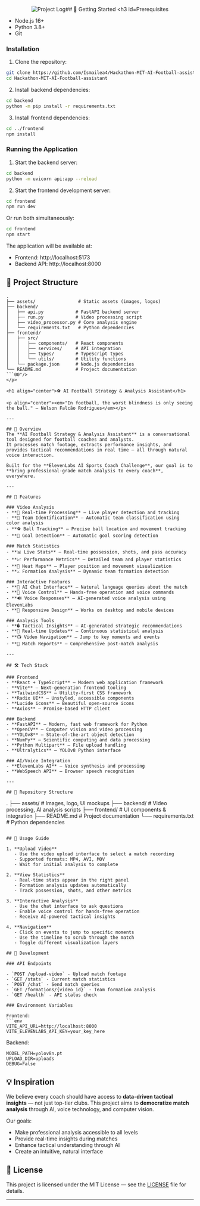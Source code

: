 <p align="center">
  <img src="assets/logo-hack.jpg" alt="Project Log## 🚀 Getting Started

### Prerequisites

- Node.js 16+
- Python 3.8+
- Git

### Installation

1. Clone the repository:

```bash
git clone https://github.com/Ismailea4/Hackathon-MIT-AI-Football-assistant.git
cd Hackathon-MIT-AI-Football-assistant
```

2. Install backend dependencies:

```bash
cd backend
python -m pip install -r requirements.txt
```

3. Install frontend dependencies:

```bash
cd ../frontend
npm install
```

### Running the Application

1. Start the backend server:

```bash
cd backend
python -m uvicorn api:app --reload
```

2. Start the frontend development server:

```bash
cd frontend
npm run dev
```

Or run both simultaneously:

```bash
cd frontend
npm start
```

The application will be available at:

- Frontend: http://localhost:5173
- Backend API: http://localhost:8000

## 📂 Project Structure

````
.
├── assets/                # Static assets (images, logos)
├── backend/
│   ├── api.py            # FastAPI backend server
│   ├── run.py            # Video processing script
│   ├── video_processor.py # Core analysis engine
│   └── requirements.txt   # Python dependencies
├── frontend/
│   ├── src/
│   │   ├── components/   # React components
│   │   ├── services/     # API integration
│   │   ├── types/        # TypeScript types
│   │   └── utils/        # Utility functions
│   └── package.json      # Node.js dependencies
└── README.md             # Project documentation
```00"/>
</p>

<h1 align="center">⚽ AI Football Strategy & Analysis Assistant</h1>

<p align="center"><em>"In football, the worst blindness is only seeing the ball." – Nelson Falcão Rodrigues</em></p>

---

## 📌 Overview
The **AI Football Strategy & Analysis Assistant** is a conversational tool designed for football coaches and analysts.
It processes match footage, extracts performance insights, and provides tactical recommendations in real time — all through natural voice interaction.

Built for the **ElevenLabs AI Sports Coach Challenge**, our goal is to **bring professional-grade match analysis to every coach**, everywhere.

---

## 🚀 Features

### Video Analysis
- **🎥 Real-time Processing** — Live player detection and tracking
- **🏃 Team Identification** — Automatic team classification using color analysis
- **⚽ Ball Tracking** — Precise ball location and movement tracking
- **🥅 Goal Detection** — Automatic goal scoring detection

### Match Statistics
- **📊 Live Stats** — Real-time possession, shots, and pass accuracy
- **📈 Performance Metrics** — Detailed team and player statistics
- **🎯 Heat Maps** — Player position and movement visualization
- **⚔️ Formation Analysis** — Dynamic team formation detection

### Interactive Features
- **💬 AI Chat Interface** — Natural language queries about the match
- **🎤 Voice Control** — Hands-free operation and voice commands
- **🔊 Voice Responses** — AI-generated voice analysis using ElevenLabs
- **📱 Responsive Design** — Works on desktop and mobile devices

### Analysis Tools
- **� Tactical Insights** — AI-generated strategic recommendations
- **🔄 Real-time Updates** — Continuous statistical analysis
- **📺 Video Navigation** — Jump to key moments and events
- **📑 Match Reports** — Comprehensive post-match analysis

---

## 🛠 Tech Stack

### Frontend
- **React + TypeScript** — Modern web application framework
- **Vite** — Next-generation frontend tooling
- **TailwindCSS** — Utility-first CSS framework
- **Radix UI** — Unstyled, accessible components
- **Lucide icons** — Beautiful open-source icons
- **Axios** — Promise-based HTTP client

### Backend
- **FastAPI** — Modern, fast web framework for Python
- **OpenCV** — Computer vision and video processing
- **YOLOv8** — State-of-the-art object detection
- **NumPy** — Scientific computing and data processing
- **Python Multipart** — File upload handling
- **Ultralytics** — YOLOv8 Python interface

### AI/Voice Integration
- **ElevenLabs AI** — Voice synthesis and processing
- **WebSpeech API** — Browser speech recognition

---

## 📂 Repository Structure
````

.
├── assets/ # Images, logo, UI mockups
├── backend/ # Video processing, AI analysis scripts
├── frontend/ # UI components & integration
├── README.md # Project documentation
└── requirements.txt # Python dependencies

````

## 🎯 Usage Guide

1. **Upload Video**
   - Use the video upload interface to select a match recording
   - Supported formats: MP4, AVI, MOV
   - Wait for initial analysis to complete

2. **View Statistics**
   - Real-time stats appear in the right panel
   - Formation analysis updates automatically
   - Track possession, shots, and other metrics

3. **Interactive Analysis**
   - Use the chat interface to ask questions
   - Enable voice control for hands-free operation
   - Receive AI-powered tactical insights

4. **Navigation**
   - Click on events to jump to specific moments
   - Use the timeline to scrub through the match
   - Toggle different visualization layers

## 🔧 Development

### API Endpoints

- `POST /upload-video` - Upload match footage
- `GET /stats` - Current match statistics
- `POST /chat` - Send match queries
- `GET /formations/{video_id}` - Team formation analysis
- `GET /health` - API status check

### Environment Variables

Frontend:
```env
VITE_API_URL=http://localhost:8000
VITE_ELEVENLABS_API_KEY=your_key_here
````

Backend:

```env
MODEL_PATH=yolov8n.pt
UPLOAD_DIR=uploads
DEBUG=False
```

## 💡 Inspiration

We believe every coach should have access to **data-driven tactical insights** — not just top-tier clubs. This project aims to **democratize match analysis** through AI, voice technology, and computer vision.

Our goals:

- Make professional analysis accessible to all levels
- Provide real-time insights during matches
- Enhance tactical understanding through AI
- Create an intuitive, natural interface

## 📜 License

This project is licensed under the MIT License — see the [LICENSE](LICENSE) file for details.

---
